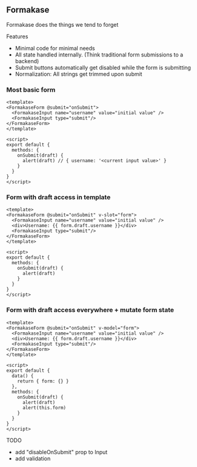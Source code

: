 ## Formakase

Formakase does the things we tend to forget

Features
- Minimal code for minimal needs
- All state handled internally. (Think traditional form submissions to a backend)
- Submit buttons automatically get disabled while the form is submitting
- Normalization: All strings get trimmed upon submit

### Most basic form

```vue
<template>
<FormakaseForm @submit="onSubmit">
  <FormakaseInput name="username" value="initial value" />
  <FormakaseInput type="submit"/>
</FormakaseForm>
</template>

<script>
export default {
  methods: {
    onSubmit(draft) {
      alert(draft) // { username: '<current input value>' }
    }
  }
}
</script>
```

### Form with draft access in template

```vue
<template>
<FormakaseForm @submit="onSubmit" v-slot="form">
  <FormakaseInput name="username" value="initial value" />
  <div>Username: {{ form.draft.username }}</div>
  <FormakaseInput type="submit"/>
</FormakaseForm>
</template>

<script>
export default {
  methods: {
    onSubmit(draft) {
      alert(draft)
    }
  }
}
</script>
```

### Form with draft access everywhere + mutate form state

```vue
<template>
<FormakaseForm @submit="onSubmit" v-model="form">
  <FormakaseInput name="username" value="initial value" />
  <div>Username: {{ form.draft.username }}</div>
  <FormakaseInput type="submit"/>
</FormakaseForm>
</template>

<script>
export default {
  data() {
    return { form: {} }
  },
  methods: {
    onSubmit(draft) {
      alert(draft)
      alert(this.form)
    }
  }
}
</script>
```

TODO
- add "disableOnSubmit" prop to Input
- add validation